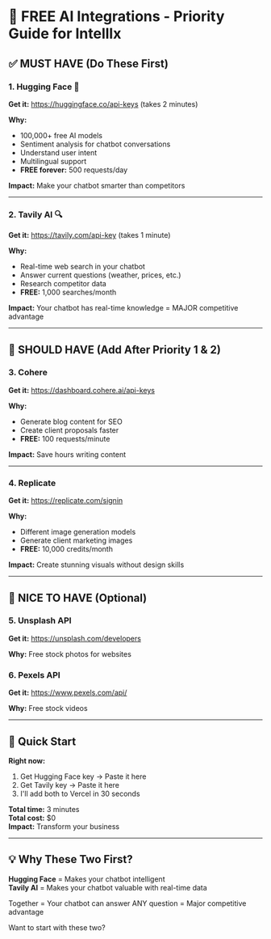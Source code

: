 # 🎯 FREE AI Integrations - Priority Guide for Intelllx

## ✅ **MUST HAVE** (Do These First)

### 1. Hugging Face 🤗
**Get it:** https://huggingface.co/api-keys (takes 2 minutes)

**Why:** 
- 100,000+ free AI models
- Sentiment analysis for chatbot conversations
- Understand user intent
- Multilingual support
- **FREE forever:** 500 requests/day

**Impact:** Make your chatbot smarter than competitors

---

### 2. Tavily AI 🔍
**Get it:** https://tavily.com/api-key (takes 1 minute)

**Why:**
- Real-time web search in your chatbot
- Answer current questions (weather, prices, etc.)
- Research competitor data
- **FREE:** 1,000 searches/month

**Impact:** Your chatbot has real-time knowledge = MAJOR competitive advantage

---

## 🌟 **SHOULD HAVE** (Add After Priority 1 & 2)

### 3. Cohere
**Get it:** https://dashboard.cohere.ai/api-keys

**Why:**
- Generate blog content for SEO
- Create client proposals faster
- **FREE:** 100 requests/minute

**Impact:** Save hours writing content

---

### 4. Replicate
**Get it:** https://replicate.com/signin

**Why:**
- Different image generation models
- Generate client marketing images
- **FREE:** 10,000 credits/month

**Impact:** Create stunning visuals without design skills

---

## 📸 **NICE TO HAVE** (Optional)

### 5. Unsplash API
**Get it:** https://unsplash.com/developers

**Why:** Free stock photos for websites

### 6. Pexels API
**Get it:** https://www.pexels.com/api/

**Why:** Free stock videos

---

## 🚀 Quick Start

**Right now:**
1. Get Hugging Face key → Paste it here
2. Get Tavily key → Paste it here
3. I'll add both to Vercel in 30 seconds

**Total time:** 3 minutes  
**Total cost:** $0  
**Impact:** Transform your business

---

## 💡 Why These Two First?

**Hugging Face** = Makes your chatbot intelligent  
**Tavily AI** = Makes your chatbot valuable with real-time data

Together = Your chatbot can answer ANY question = Major competitive advantage

Want to start with these two?

